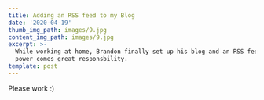 ```yaml
---
title: Adding an RSS feed to my Blog
date: '2020-04-19'
thumb_img_path: images/9.jpg
content_img_path: images/9.jpg
excerpt: >-
  While working at home, Brandon finally set up his blog and an RSS feed. With greater
  power comes great responsbility.
template: post
---
```


Please work :) 
